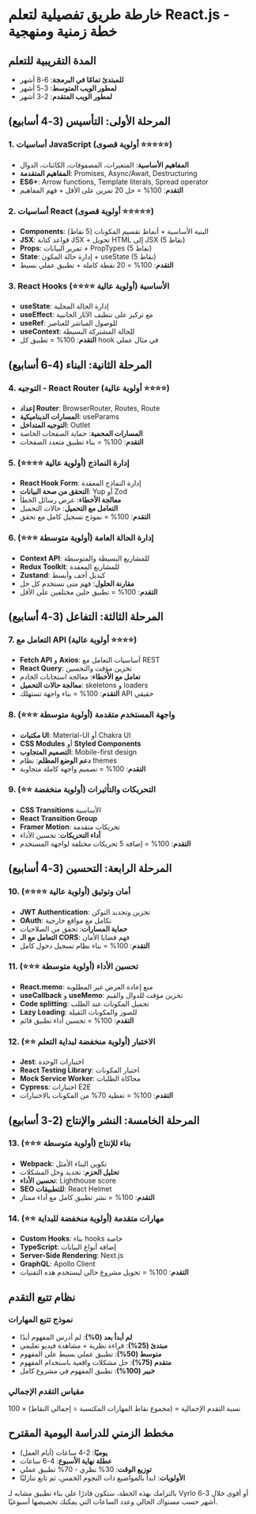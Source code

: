 # خارطة طريق تفصيلية لتعلم React.js - خطة زمنية ومنهجية

## المدة التقريبية للتعلم
- **للمبتدئ تمامًا في البرمجة**: 6-8 أشهر
- **لمطور الويب المتوسط**: 3-5 أشهر
- **لمطور الويب المتقدم**: 2-3 أشهر

## المرحلة الأولى: التأسيس (3-4 أسابيع)

### 1. أساسيات JavaScript (أولوية قصوى ⭐⭐⭐⭐⭐)
- **المفاهيم الأساسية**: المتغيرات، المصفوفات، الكائنات، الدوال
- **المفاهيم المتقدمة**: Promises, Async/Await, Destructuring
- **ES6+**: Arrow functions, Template literals, Spread operator
- **التقدم**: 100% = حل 20 تمرين على الأقل + فهم المفاهيم

### 2. أساسيات React (أولوية قصوى ⭐⭐⭐⭐⭐)
- **Components**: البنية الأساسية + أنماط تقسيم المكونات (5 نقاط)
- **JSX**: قواعد كتابة JSX + تحويل HTML إلى JSX (5 نقاط)
- **Props**: تمرير البيانات + PropTypes (5 نقاط)
- **State**: إدارة حالة المكون + useState (5 نقاط)
- **التقدم**: 100% = 20 نقطة كاملة + تطبيق عملي بسيط

### 3. React Hooks الأساسية (أولوية عالية ⭐⭐⭐⭐)
- **useState**: إدارة الحالة المحلية
- **useEffect**: مع تركيز على تنظيف الآثار الجانبية
- **useRef**: للوصول المباشر للعناصر
- **useContext**: للحالة المشتركة البسيطة
- **التقدم**: 100% = تطبيق كل hook في مثال عملي

## المرحلة الثانية: البناء (4-6 أسابيع)

### 4. التوجيه - React Router (أولوية عالية ⭐⭐⭐⭐)
- **إعداد Router**: BrowserRouter, Routes, Route
- **المسارات الديناميكية**: useParams
- **التوجيه المتداخل**: Outlet
- **المسارات المحمية**: حماية الصفحات الخاصة
- **التقدم**: 100% = بناء تطبيق متعدد الصفحات

### 5. إدارة النماذج (أولوية عالية ⭐⭐⭐⭐)
- **React Hook Form**: إدارة النماذج المعقدة
- **التحقق من صحة البيانات**: Yup أو Zod
- **معالجة الأخطاء**: عرض رسائل الخطأ
- **التعامل مع التحميل**: حالات التحميل 
- **التقدم**: 100% = نموذج تسجيل كامل مع تحقق

### 6. إدارة الحالة العامة (أولوية متوسطة ⭐⭐⭐)
- **Context API**: للمشاريع البسيطة والمتوسطة
- **Redux Toolkit**: للمشاريع المعقدة
- **Zustand**: كبديل أخف وأبسط
- **مقارنة الحلول**: فهم متى تستخدم كل حل
- **التقدم**: 100% = تطبيق حلين مختلفين على الأقل

## المرحلة الثالثة: التفاعل (3-4 أسابيع)

### 7. التعامل مع API (أولوية عالية ⭐⭐⭐⭐)
- **Fetch API** و **Axios**: أساسيات التعامل مع REST
- **React Query**: تخزين مؤقت والتحسين
- **تعامل مع الأخطاء**: معالجة استجابات الخادم
- **معالجة حالات التحميل**: skeletons و loaders
- **التقدم**: 100% = بناء واجهة تستهلك API حقيقي

### 8. واجهة المستخدم متقدمة (أولوية متوسطة ⭐⭐⭐)
- **مكتبات UI**: Material-UI أو Chakra UI
- **CSS Modules** أو **Styled Components**
- **التصميم المتجاوب**: Mobile-first design
- **دعم الوضع المظلم**: نظام themes
- **التقدم**: 100% = تصميم واجهة كاملة متجاوبة

### 9. التحريكات والتأثيرات (أولوية منخفضة ⭐⭐)
- **CSS Transitions** الأساسية
- **React Transition Group**
- **Framer Motion**: تحريكات متقدمة
- **أداء التحريكات**: تحسين الأداء
- **التقدم**: 100% = إضافة 5 تحريكات مختلفة لواجهة المستخدم

## المرحلة الرابعة: التحسين (3-4 أسابيع)

### 10. أمان وتوثيق (أولوية عالية ⭐⭐⭐⭐)
- **JWT Authentication**: تخزين وتجديد التوكن
- **OAuth**: تكامل مع مواقع خارجية
- **حماية المسارات**: تحقق من الصلاحيات
- **التعامل مع الـ CORS**: فهم قضايا الأمان
- **التقدم**: 100% = بناء نظام تسجيل دخول كامل

### 11. تحسين الأداء (أولوية متوسطة ⭐⭐⭐)
- **React.memo**: منع إعادة العرض غير المطلوبة
- **useCallback** و **useMemo**: تخزين مؤقت للدوال والقيم
- **Code splitting**: تحميل المكونات عند الطلب
- **Lazy Loading**: للصور والمكونات الثقيلة
- **التقدم**: 100% = تحسين أداء تطبيق قائم

### 12. الاختبار (أولوية منخفضة لبداية التعلم ⭐⭐)
- **Jest**: اختبارات الوحدة
- **React Testing Library**: اختبار المكونات
- **Mock Service Worker**: محاكاة الطلبات
- **Cypress**: اختبارات E2E
- **التقدم**: 100% = تغطية 70% من المكونات بالاختبارات

## المرحلة الخامسة: النشر والإنتاج (2-3 أسابيع)

### 13. بناء للإنتاج (أولوية متوسطة ⭐⭐⭐)
- **Webpack**: تكوين البناء الأمثل
- **تحليل الحزم**: تحديد وحل المشكلات
- **تحسين الأداء**: Lighthouse score
- **SEO للتطبيقات**: React Helmet
- **التقدم**: 100% = نشر تطبيق كامل مع أداء ممتاز

### 14. مهارات متقدمة (أولوية منخفضة للبداية ⭐⭐)
- **Custom Hooks**: بناء hooks خاصة
- **TypeScript**: إضافة أنواع البيانات
- **Server-Side Rendering**: Next.js
- **GraphQL**: Apollo Client
- **التقدم**: 100% = تحويل مشروع حالي ليستخدم هذه التقنيات

## نظام تتبع التقدم

### نموذج تتبع المهارات
- **لم أبدأ بعد (0%)**: لم أدرس المفهوم أبدًا
- **مبتدئ (25%)**: قراءة نظرية + مشاهدة فيديو تعليمي
- **متوسط (50%)**: تطبيق عملي بسيط على المفهوم
- **متقدم (75%)**: حل مشكلات واقعية باستخدام المفهوم
- **خبير (100%)**: تطبيق المفهوم في مشروع كامل


### مقياس التقدم الإجمالي
نسبة التقدم الإجمالية = (مجموع نقاط المهارات المكتسبة ÷ إجمالي النقاط) × 100

## مخطط الزمني للدراسة اليومية المقترح
- **يوميًا**: 2-4 ساعات (أيام العمل)
- **عطلة نهاية الأسبوع**: 4-6 ساعات
- **توزيع الوقت**: 30% نظري - 70% تطبيق عملي
- **الأولويات**: ابدأ بالمواضيع ذات النجوم الخمس، ثم تابع تنازليًا

بالتزامك بهذه الخطة، ستكون قادرًا على بناء تطبيق مشابه لـ Vyrlo أو أقوى خلال 3-6 أشهر حسب مستواك الحالي وعدد الساعات التي يمكنك تخصيصها أسبوعيًا.

